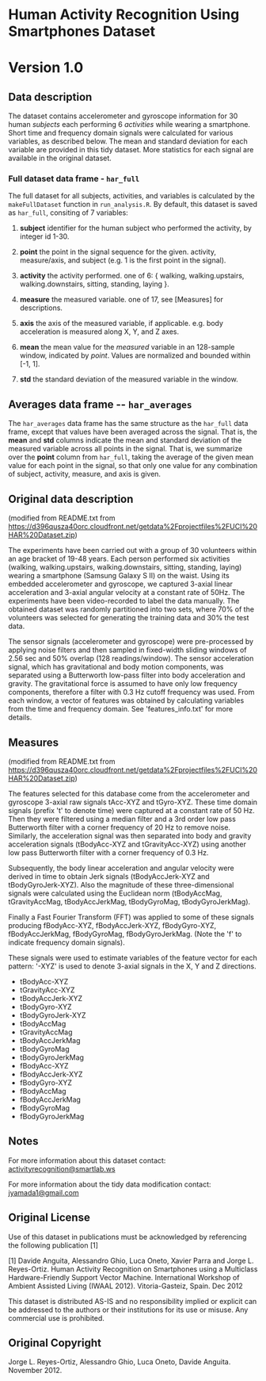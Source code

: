 # Human Activity Recognition Using Smartphones Dataset

# Version 1.0

## Data description

The dataset contains accelerometer and gyroscope information for 30
human _subjects_ each performing 6 _activities_ while wearing a
smartphone. Short time and frequency domain signals were calculated
for various variables, as described below. The mean and standard
deviation for each variable are provided in this tidy dataset. More
statistics for each signal are available in the original dataset.

### Full dataset data frame - `har_full`

The full dataset for all subjects, activities, and variables is
calculated by the `makeFullDataset` function in `run_analysis.R`. By
default, this dataset is saved as `har_full`, consiting of 7 variables:

  1. **subject** identifier for the human subject who performed the
     activity, by integer id 1-30.

  2. **point** the point in the signal sequence for the given.
     activity, measure/axis, and subject (e.g. 1 is the first point in
     the signal).

  3. **activity** the activity performed. one of 6: { walking,
     walking.upstairs, walking.downstairs, sitting, standing, laying }.

  4. **measure** the measured variable. one of 17, see [Measures] for
     descriptions.

  5. **axis** the axis of the measured variable, if
     applicable. e.g. body acceleration is measured along X, Y, and Z
     axes.

  6. **mean** the mean value for the *measured* variable in an
     128-sample window, indicated by *point*. Values are normalized
     and bounded within [-1, 1].

  7. **std** the standard deviation of the measured variable in the
     window.

## Averages data frame -- `har_averages`

The `har_averages` data frame has the same structure as the `har_full`
data frame, except that values have been averaged across the
signal. That is, the **mean** and **std** columns indicate the mean
and standard deviation of the measured variable across all points in
the signal. That is, we summarize over the **point** column from
`har_full`, taking the average of the given mean value for each point
in the signal, so that only one value for any combination of subject,
activity, measure, and axis is given.

## Original data description

(modified from README.txt from
https://d396qusza40orc.cloudfront.net/getdata%2Fprojectfiles%2FUCI%20HAR%20Dataset.zip)

The experiments have been carried out with a group of 30 volunteers
within an age bracket of 19-48 years. Each person performed six
activities (walking, walking.upstairs, walking.downstairs, sitting,
standing, laying) wearing a smartphone (Samsung Galaxy S II) on the
waist. Using its embedded accelerometer and gyroscope, we captured
3-axial linear acceleration and 3-axial angular velocity at a constant
rate of 50Hz. The experiments have been video-recorded to label the
data manually. The obtained dataset was randomly partitioned into two
sets, where 70% of the volunteers was selected for generating the
training data and 30% the test data.

The sensor signals (accelerometer and gyroscope) were pre-processed by
applying noise filters and then sampled in fixed-width sliding windows
of 2.56 sec and 50% overlap (128 readings/window). The sensor
acceleration signal, which has gravitational and body motion
components, was separated using a Butterworth low-pass filter into
body acceleration and gravity. The gravitational force is assumed to
have only low frequency components, therefore a filter with 0.3 Hz
cutoff frequency was used. From each window, a vector of features was
obtained by calculating variables from the time and frequency
domain. See 'features_info.txt' for more details.

## Measures

(modified from README.txt from
https://d396qusza40orc.cloudfront.net/getdata%2Fprojectfiles%2FUCI%20HAR%20Dataset.zip)

The features selected for this database come from the accelerometer
and gyroscope 3-axial raw signals tAcc-XYZ and tGyro-XYZ. These time
domain signals (prefix 't' to denote time) were captured at a constant
rate of 50 Hz. Then they were filtered using a median filter and a 3rd
order low pass Butterworth filter with a corner frequency of 20 Hz to
remove noise. Similarly, the acceleration signal was then separated
into body and gravity acceleration signals (tBodyAcc-XYZ and
tGravityAcc-XYZ) using another low pass Butterworth filter with a
corner frequency of 0.3 Hz.

Subsequently, the body linear acceleration and angular velocity were
derived in time to obtain Jerk signals (tBodyAccJerk-XYZ and
tBodyGyroJerk-XYZ). Also the magnitude of these three-dimensional
signals were calculated using the Euclidean norm (tBodyAccMag,
tGravityAccMag, tBodyAccJerkMag, tBodyGyroMag, tBodyGyroJerkMag).

Finally a Fast Fourier Transform (FFT) was applied to some of these
signals producing fBodyAcc-XYZ, fBodyAccJerk-XYZ, fBodyGyro-XYZ,
fBodyAccJerkMag, fBodyGyroMag, fBodyGyroJerkMag. (Note the 'f' to
indicate frequency domain signals).

These signals were used to estimate variables of the feature vector
for each pattern: '-XYZ' is used to denote 3-axial signals in the X, Y
and Z directions.

  * tBodyAcc-XYZ
  * tGravityAcc-XYZ
  * tBodyAccJerk-XYZ
  * tBodyGyro-XYZ
  * tBodyGyroJerk-XYZ
  * tBodyAccMag
  * tGravityAccMag
  * tBodyAccJerkMag
  * tBodyGyroMag
  * tBodyGyroJerkMag
  * fBodyAcc-XYZ
  * fBodyAccJerk-XYZ
  * fBodyGyro-XYZ
  * fBodyAccMag
  * fBodyAccJerkMag
  * fBodyGyroMag
  * fBodyGyroJerkMag

## Notes

For more information about this dataset contact:
activityrecognition@smartlab.ws

For more information about the tidy data modification contact:
jyamada1@gmail.com

## Original License

Use of this dataset in publications must be acknowledged by
referencing the following publication [1]

[1] Davide Anguita, Alessandro Ghio, Luca Oneto, Xavier Parra and
Jorge L. Reyes-Ortiz. Human Activity Recognition on Smartphones using
a Multiclass Hardware-Friendly Support Vector Machine. International
Workshop of Ambient Assisted Living (IWAAL 2012). Vitoria-Gasteiz,
Spain. Dec 2012

This dataset is distributed AS-IS and no responsibility implied or
explicit can be addressed to the authors or their institutions for its
use or misuse. Any commercial use is prohibited.

## Original Copyright

Jorge L. Reyes-Ortiz, Alessandro Ghio, Luca Oneto, Davide
Anguita. November 2012.
